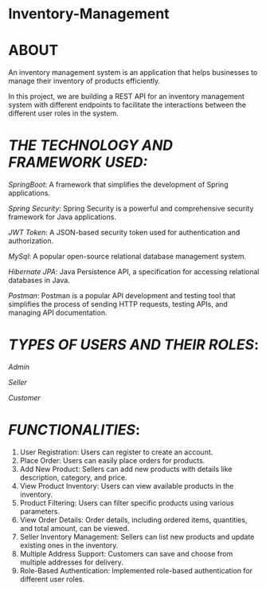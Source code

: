 # Inventory-Management

# ABOUT
An inventory management system is an application that helps businesses to manage their inventory of products efficiently.

In this project, we are building a REST API for an inventory management system with different endpoints to facilitate the interactions between the different user roles in the system.




# *THE TECHNOLOGY AND FRAMEWORK USED:*


_SpringBoot_:  A framework that simplifies the development of Spring
applications.

_Spring Security_:  Spring Security is a powerful and comprehensive security
framework for Java applications.

_JWT Token_:  A JSON-based security token used for authentication and
authorization.

_MySql_:  A popular open-source relational database management system.

_Hibernate JPA_:  Java Persistence API, a specification for accessing relational databases in Java.

_Postman_:  Postman is a popular API development and testing tool that simplifies the process of sending HTTP requests, testing APIs, and managing API documentation.



# *TYPES OF USERS AND THEIR ROLES*:

*Admin*

*Seller*

*Customer*



# *FUNCTIONALITIES*:

1. User Registration: Users can register to create an account.
2. Place Order: Users can easily place orders for products.
3. Add New Product: Sellers can add new products with details like description, category, and price.
4. View Product Inventory: Users can view available products in the inventory.
5. Product Filtering: Users can filter specific products using various parameters.
6. View Order Details: Order details, including ordered items, quantities, and total amount, can be viewed.
7. Seller Inventory Management: Sellers can list new products and update existing ones in the inventory.
8. Multiple Address Support: Customers can save and choose from multiple addresses for delivery.
9. Role-Based Authentication: Implemented role-based authentication for different user roles.
       
